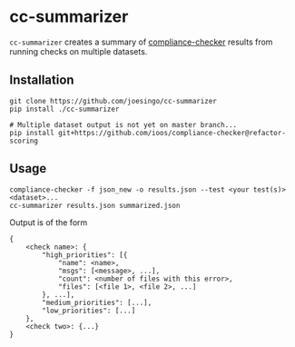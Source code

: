 # cc-summarizer #

`cc-summarizer` creates a summary of [compliance-checker](https://github.com/ioos/compliance-checker)
results from running checks on multiple datasets.

## Installation ##

```
git clone https://github.com/joesingo/cc-summarizer
pip install ./cc-summarizer

# Multiple dataset output is not yet on master branch...
pip install git+https://github.com/ioos/compliance-checker@refactor-scoring
```

## Usage ##
```
compliance-checker -f json_new -o results.json --test <your test(s)> <dataset>...
cc-summarizer results.json summarized.json
```

Output is of the form
```
{
    <check name>: {
        "high_priorities": [{
            "name": <name>,
            "msgs": [<message>, ...],
            "count": <number of files with this error>,
            "files": [<file 1>, <file 2>, ...]
        }, ...],
        "medium_priorities": [...],
        "low_priorities": [...]
    },
    <check two>: {...}
}
```
